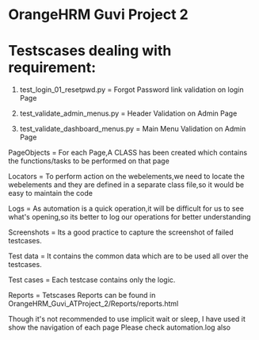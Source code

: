 # OrangeHRM Guvi Project 2

Testscases dealing with requirement:
===================================

1. test_login_01_resetpwd.py = Forgot Password link validation on login Page

2. test_validate_admin_menus.py = Header Validation on Admin Page

3. test_validate_dashboard_menus.py = Main Menu Validation on Admin Page

PageObjects = For each Page,A CLASS has been created which contains the functions/tasks to be performed on that page 

Locators = To perform action on the webelements,we need to locate the webelements and they are defined in a separate class file,so it would be easy to maintain the code

Logs = As automation is a quick operation,it will be difficult for us to see what's opening,so its better to log our operations for better understanding 

Screenshots = Its a good practice to capture the screenshot of failed testcases.

Test data = It contains the common data which are to be used all over the testcases.

Test cases = Each testcase contains only the logic.

Reports = Tetscases Reports can be found in OrangeHRM_Guvi_ATProject_2/Reports/reports.html

Though it's not recommended to use implicit wait or sleep, I have used it show the navigation of each page
Please check automation.log also

